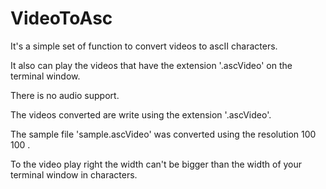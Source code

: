 # VideoToAsc

It's a simple set of function to convert videos to ascII characters.

It also can play the videos that have the extension '.ascVideo' on the terminal window.

There is no audio support.

The videos converted are write using the extension '.ascVideo'.

The sample file 'sample.ascVideo' was converted using the resolution 100 100 .

To the video play right the width can't be bigger than the width of your terminal window in characters.
